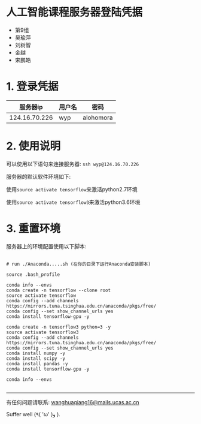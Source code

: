 
<!-- # useradd -d /home/zw -m zw -->
<!-- # passwd zw -->
<!-- # zyx -->

人工智能课程服务器登陆凭据
======================

* 第9组
* 吴瑜萍
* 刘树智
* 金越
* 宋鹏皓


# 1. 登录凭据

服务器ip|用户名|密码
-|-|-
124.16.70.226|wyp|alohomora

# 2. 使用说明

可以使用以下语句来连接服务器: `ssh wyp@124.16.70.226`

服务器的默认软件环境如下:

使用`source activate tensorflow`来激活python2.7环境

使用`source activate tensorflow3`来激活python3.6环境

# 3. 重置环境

服务器上的环境配置使用以下脚本:

```shell

# run ./Anaconda.....sh (在你的目录下运行Anaconda安装脚本)

source .bash_profile

conda info --envs
conda create -n tensorflow --clone root
source activate tensorflow
conda config --add channels https://mirrors.tuna.tsinghua.edu.cn/anaconda/pkgs/free/
conda config --set show_channel_urls yes
conda install tensorflow-gpu -y

conda create -n tensorflow3 python=3 -y
source activate tensorflow3
conda config --add channels https://mirrors.tuna.tsinghua.edu.cn/anaconda/pkgs/free/
conda config --set show_channel_urls yes
conda install numpy -y
conda install scipy -y
conda install pandas -y
conda install tensorflow-gpu -y

conda info --envs


```

---

有任何问题请联系: wanghuaqiang16@mails.ucas.ac.cn

Suffer well (٩( 'ω' )و ).